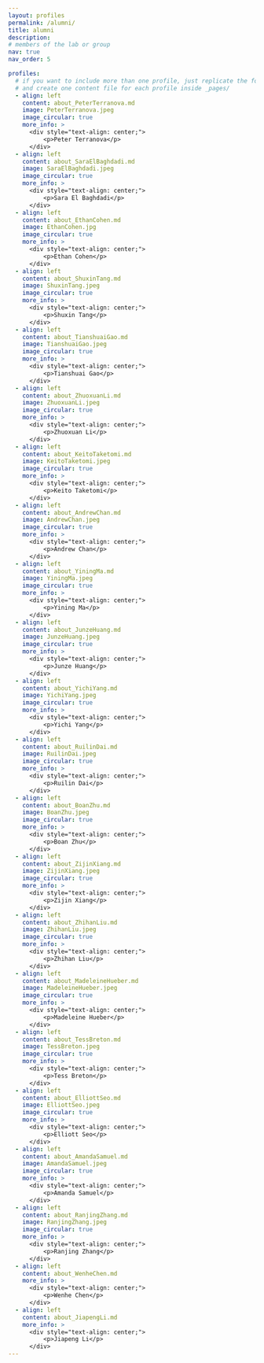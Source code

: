 ```yaml
---
layout: profiles
permalink: /alumni/
title: alumni
description:
# members of the lab or group
nav: true
nav_order: 5

profiles:
  # if you want to include more than one profile, just replicate the following block
  # and create one content file for each profile inside _pages/
  - align: left
    content: about_PeterTerranova.md
    image: PeterTerranova.jpeg
    image_circular: true
    more_info: >
      <div style="text-align: center;">
          <p>Peter Terranova</p>
      </div>
  - align: left
    content: about_SaraElBaghdadi.md
    image: SaraElBaghdadi.jpeg
    image_circular: true
    more_info: >
      <div style="text-align: center;">
          <p>Sara El Baghdadi</p>
      </div>
  - align: left
    content: about_EthanCohen.md
    image: EthanCohen.jpg
    image_circular: true
    more_info: >
      <div style="text-align: center;">
          <p>Ethan Cohen</p>
      </div>
  - align: left
    content: about_ShuxinTang.md
    image: ShuxinTang.jpeg
    image_circular: true
    more_info: >
      <div style="text-align: center;">
          <p>Shuxin Tang</p>
      </div>
  - align: left
    content: about_TianshuaiGao.md
    image: TianshuaiGao.jpeg
    image_circular: true
    more_info: >
      <div style="text-align: center;">
          <p>Tianshuai Gao</p>
      </div>
  - align: left
    content: about_ZhuoxuanLi.md
    image: ZhuoxuanLi.jpeg
    image_circular: true
    more_info: >
      <div style="text-align: center;">
          <p>Zhuoxuan Li</p>
      </div>
  - align: left
    content: about_KeitoTaketomi.md
    image: KeitoTaketomi.jpeg
    image_circular: true
    more_info: >
      <div style="text-align: center;">
          <p>Keito Taketomi</p>
      </div>
  - align: left
    content: about_AndrewChan.md
    image: AndrewChan.jpeg
    image_circular: true
    more_info: >
      <div style="text-align: center;">
          <p>Andrew Chan</p>
      </div>
  - align: left
    content: about_YiningMa.md
    image: YiningMa.jpeg
    image_circular: true
    more_info: >
      <div style="text-align: center;">
          <p>Yining Ma</p>
      </div>
  - align: left
    content: about_JunzeHuang.md
    image: JunzeHuang.jpeg
    image_circular: true
    more_info: >
      <div style="text-align: center;">
          <p>Junze Huang</p>
      </div>
  - align: left
    content: about_YichiYang.md
    image: YichiYang.jpeg
    image_circular: true
    more_info: >
      <div style="text-align: center;">
          <p>Yichi Yang</p>
      </div>
  - align: left
    content: about_RuilinDai.md
    image: RuilinDai.jpeg
    image_circular: true
    more_info: >
      <div style="text-align: center;">
          <p>Ruilin Dai</p>
      </div>
  - align: left
    content: about_BoanZhu.md
    image: BoanZhu.jpeg
    image_circular: true
    more_info: >
      <div style="text-align: center;">
          <p>Boan Zhu</p>
      </div>
  - align: left
    content: about_ZijinXiang.md
    image: ZijinXiang.jpeg
    image_circular: true
    more_info: >
      <div style="text-align: center;">
          <p>Zijin Xiang</p>
      </div>
  - align: left
    content: about_ZhihanLiu.md
    image: ZhihanLiu.jpeg
    image_circular: true
    more_info: >
      <div style="text-align: center;">
          <p>Zhihan Liu</p>
      </div>
  - align: left
    content: about_MadeleineHueber.md
    image: MadeleineHueber.jpeg
    image_circular: true
    more_info: >
      <div style="text-align: center;">
          <p>Madeleine Hueber</p>
      </div>
  - align: left
    content: about_TessBreton.md
    image: TessBreton.jpeg
    image_circular: true
    more_info: >
      <div style="text-align: center;">
          <p>Tess Breton</p>
      </div>
  - align: left
    content: about_ElliottSeo.md
    image: ElliottSeo.jpeg
    image_circular: true
    more_info: >
      <div style="text-align: center;">
          <p>Elliott Seo</p>
      </div>
  - align: left
    content: about_AmandaSamuel.md
    image: AmandaSamuel.jpeg
    image_circular: true
    more_info: >
      <div style="text-align: center;">
          <p>Amanda Samuel</p>
      </div>
  - align: left
    content: about_RanjingZhang.md
    image: RanjingZhang.jpeg
    image_circular: true
    more_info: >
      <div style="text-align: center;">
          <p>Ranjing Zhang</p>
      </div>
  - align: left
    content: about_WenheChen.md
    more_info: >
      <div style="text-align: center;">
          <p>Wenhe Chen</p>
      </div>
  - align: left
    content: about_JiapengLi.md
    more_info: >
      <div style="text-align: center;">
          <p>Jiapeng Li</p>
      </div>
---
```

